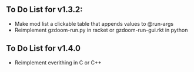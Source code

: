 ## To Do List for v1.3.2:
- Make mod list a clickable table that appends values to @run-args
- Reimplement gzdoom-run.py in racket or gzdoom-run-gui.rkt in python

## To Do List for v1.4.0
- Reimplement everithing in C or C++
